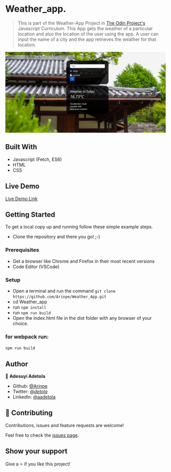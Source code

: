 # Weather_app.

> This is part of the Weather-App Project in [The Odin Project's](https://www.theodinproject.com/courses/javascript/lessons/weather-app?ref=lnav) Javascript Curriculum.
> This App gets the weather of a particular location and also the location of the user using the app.
> A user can input the name of a city and the app retrieves the weather for that location.


![screenshot](weatherapp.png)

## Built With

- Javascript (Fetch, ES6)
- HTML
- CSS

## Live Demo

[Live Demo Link](https://cranky-newton-3938a9.netlify.app/)


## Getting Started

To get a local copy up and running follow these simple example steps.

- Clone the repository and there you go! ;-)

### Prerequisites

- Get a browser like Chrome and Firefox in their most recent versions
- Code Editor (VSCode)

### Setup

- Open a terminal and run the command `git clone https://github.com/Arinpe/Weather_App.git`
- cd Weather_app
- run `npm install`
- run `npm run build`
- Open the index.html file in the dist folder with any browser of your choice.

### for webpack run:

`npm run build`

## Author

👤 **Adesuyi Adetola**

- Github: [@Arinpe](https://github.com/Arinpe)
- Twitter: [@_detola_](https://twitter.com/_detola_)
- LinkedIn: [@aadetola](https://www.linkedin.com/in/aadetola)

## 🤝 Contributing

Contributions, issues and feature requests are welcome!

Feel free to check the [issues page](https://github.com/Arinpe/Weather_App/issues).

## Show your support

Give a ⭐️ if you like this project!
